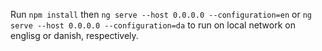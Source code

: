 
Run `npm install` then `ng serve --host 0.0.0.0 --configuration=en` or `ng serve --host 0.0.0.0 --configuration=da` to run on local network on englisg or danish, respectively.
